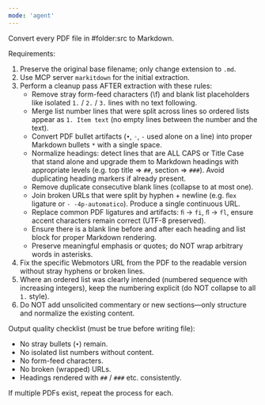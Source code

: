 ```yaml
---
mode: 'agent'
---
```

Convert every PDF file in #folder:src to Markdown.

Requirements:
1. Preserve the original base filename; only change extension to `.md`.
2. Use MCP server `markitdown` for the initial extraction.
3. Perform a cleanup pass AFTER extraction with these rules:
	- Remove stray form-feed characters (\f) and blank list placeholders like isolated `1.` / `2.` / `3.` lines with no text following.
	- Merge list number lines that were split across lines so ordered lists appear as `1. Item text` (no empty lines between the number and the text).
	- Convert PDF bullet artifacts (`•`, `◦`, `-` used alone on a line) into proper Markdown bullets `*` with a single space.
	- Normalize headings: detect lines that are ALL CAPS or Title Case that stand alone and upgrade them to Markdown headings with appropriate levels (e.g. top title => `##`, section => `###`). Avoid duplicating heading markers if already present.
	- Remove duplicate consecutive blank lines (collapse to at most one).
	- Join broken URLs that were split by hyphen + newline (e.g. `ﬂex` ligature or `-
	 -4p-automatico`). Produce a single continuous URL.
	- Replace common PDF ligatures and artifacts: `ﬁ` -> `fi`, `ﬂ` -> `fl`, ensure accent characters remain correct (UTF-8 preserved).
	- Ensure there is a blank line before and after each heading and list block for proper Markdown rendering.
	- Preserve meaningful emphasis or quotes; do NOT wrap arbitrary words in asterisks.
4. Fix the specific Webmotors URL from the PDF to the readable version without stray hyphens or broken lines.
5. Where an ordered list was clearly intended (numbered sequence with increasing integers), keep the numbering explicit (do NOT collapse to all `1.` style).
6. Do NOT add unsolicited commentary or new sections—only structure and normalize the existing content.

Output quality checklist (must be true before writing file):
- No stray bullets (`•`) remain.
- No isolated list numbers without content.
- No form-feed characters.
- No broken (wrapped) URLs.
- Headings rendered with `##` / `###` etc. consistently.

If multiple PDFs exist, repeat the process for each.